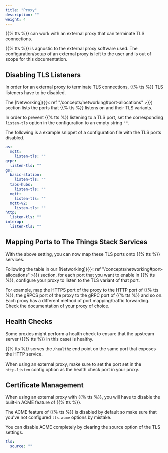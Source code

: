 ```yaml
---
title: "Proxy"
description: ""
weight: 4
---
```


{{% tts %}} can work with an external proxy that can terminate TLS connections.

<!--more-->

{{% tts %}} is agnostic to the external proxy software used. The configuration/setup of an external proxy is left to the user and is out of scope for this documentation.

## Disabling TLS Listeners

In order for an external proxy to terminate TLS connections, {{% tts %}} TLS listeners have to be disabled.

The [Networking]({{< ref "/concepts/networking#port-allocations" >}}) section lists the ports that {{% tts %}} listens on and their TLS variants.

In order to prevent {{% tts %}} listening to a TLS port, set the corresponding `listen-tls` option in the configuration to an empty string `""`.

The following is a example snippet of a configuration file with the TLS ports disabled.

```yml
as:
  mqtt:
    listen-tls: ""
grpc:
  listen-tls: ""
gs:
  basic-station:
    listen-tls: ""
  tabs-hubs:
    listen-tls: ""
  mqtt:
    listen-tls: ""
  mqtt-v2:
    listen-tls: ""
http:
  listen-tls: ""
interop:
  listen-tls: ""
```

## Mapping Ports to The Things Stack Services

With the above setting, you can now map these TLS ports onto {{% tts %}} services.

Following the table in our [Networking]({{< ref "/concepts/networking#port-allocations" >}}) section, for each port that you want to enable in {{% tts %}}, configure your proxy to listen to the TLS variant of that port.

For example, map the HTTPS port of the proxy to the HTTP port of {{% tts %}}, the gRPCS port of the proxy to the gRPC port of {{% tts %}} and so on. Each proxy has a different method of port mapping/traffic forwarding. Check the documentation of your proxy of choice.

## Health Checks

Some proxies might perform a health check to ensure that the upstream server ({{% tts %}} in this case) is healthy.

{{% tts %}} serves the `/healthz` end point on the same port that exposes the HTTP service.

When using an external proxy, make sure to set the port set in the `http.listen` config option as the health check port in your proxy.

## Certificate Management

When using an external proxy with {{% tts %}}, you will have to disable the built-in ACME feature of {{% tts %}}.

The ACME feature of {{% tts %}} is disabled by default so make sure that you've not configured `tls.acme` options by mistake.

You can disable ACME completely by clearing the source option of the TLS settings.

```yml
tls:
  source: ""
```
